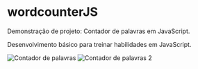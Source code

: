 # wordcounterJS

Demonstração de projeto:
Contador de palavras em JavaScript.

Desenvolvimento básico para treinar habilidades em JavaScript.

![Contador de palavras](https://user-images.githubusercontent.com/78692465/232583393-9f9692ba-0454-4eeb-b46c-71d3d8ebf7fe.png)
![Contador de palavras 2](https://user-images.githubusercontent.com/78692465/232583469-502ef996-4700-4453-9454-3245361c110f.png)
